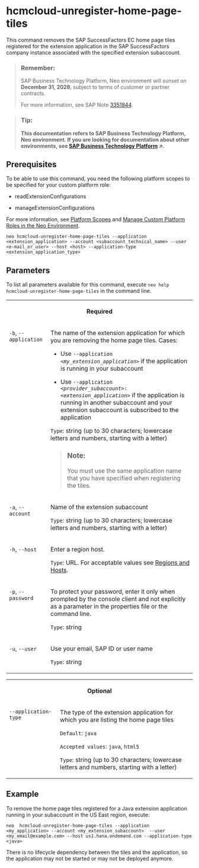 <!-- loio60b45a9efa4347ab8276fdb405d1247e -->

# hcmcloud-unregister-home-page-tiles

This command removes the SAP SuccessFactors EC home page tiles registered for the extension application in the SAP SuccessFactors company instance associated with the specified extension subaccount.



> ### Remember:  
> SAP Business Technology Platform, Neo environment will sunset on **December 31, 2028**, subject to terms of customer or partner contracts.
> 
> For more information, see SAP Note [3351844](https://me.sap.com/notes/3351844).

> ### Tip:  
> **This documentation refers to SAP Business Technology Platform, Neo environment. If you are looking for documentation about other environments, see [SAP Business Technology Platform](https://help.sap.com/viewer/65de2977205c403bbc107264b8eccf4b/Cloud/en-US/6a2c1ab5a31b4ed9a2ce17a5329e1dd8.html "SAP Business Technology Platform (SAP BTP) is an integrated offering comprised of four technology portfolios: database and data management, application development and integration, analytics, and intelligent technologies. The platform offers users the ability to turn data into business value, compose end-to-end business processes, and build and extend SAP applications quickly.") :arrow_upper_right:.**



<a name="loio60b45a9efa4347ab8276fdb405d1247e__section_awx_4pj_ndb"/>

## Prerequisites

To be able to use this command, you need the following platform scopes to be specified for your custom platform role:

-   readExtensionConfigurations

-   manageExtensionConfigurations


For more information, see [Platform Scopes](https://help.sap.com/viewer/65de2977205c403bbc107264b8eccf4b/Cloud/en-US/f2260746ed8e446fafdeaaa8ab43e307.html) and [Manage Custom Platform Roles in the Neo Environment](https://help.sap.com/viewer/65de2977205c403bbc107264b8eccf4b/Cloud/en-US/ede5f721e78e4d678c87c8a200c564ca.html).



```
neo hcmcloud-unregister-home-page-tiles --application <extension_application> --account <subaccount_technical_name> --user <e-mail_or_user> --host <host> --application-type <extension_application_type>
```



## Parameters



To list all parameters available for this command, execute `neo help hcmcloud-unregister-home-page-tiles` in the command line.


<table>
<tr>
<th valign="top" colspan="2">

Required

</th>
</tr>
<tr>
<td valign="top">

`-b`, `--application`

</td>
<td valign="top">

The name of the extension application for which you are removing the home page tiles. Cases:

-   Use <code>--application <i class="varname">&lt;my_extension_application&gt;</i></code> if the application is running in your subaccount

-   Use <code>--application <i class="varname">&lt;provider_subaccount&gt;</i>:<i class="varname">&lt;extension_application&gt;</i></code> if the application is running in another subaccount and your extension subaccount is subscribed to the application


`Type`: string \(up to 30 characters; lowercase letters and numbers, starting with a letter\)

> ### Note:  
> You must use the same application name that you have specified when registering the tiles.



</td>
</tr>
<tr>
<td valign="top">

`-a`, `--account`

</td>
<td valign="top">

Name of the extension subaccount

`Type`: string \(up to 30 characters; lowercase letters and numbers, starting with a letter\)

</td>
</tr>
<tr>
<td valign="top">

`-h`, `--host`

</td>
<td valign="top">

Enter a region host.

`Type`: URL. For acceptable values see [Regions and Hosts](https://help.sap.com/viewer/65de2977205c403bbc107264b8eccf4b/Cloud/en-US/350356d1dc314d3199dca15bd2ab9b0e.html).

</td>
</tr>
<tr>
<td valign="top">

`-p`, `--password`

</td>
<td valign="top">

To protect your password, enter it only when prompted by the console client and not explicitly as a parameter in the properties file or the command line.

`Type`: string

</td>
</tr>
<tr>
<td valign="top">

`-u`, `--user`

</td>
<td valign="top">

Use your email, SAP ID or user name

`Type`: string

</td>
</tr>
</table>


<table>
<tr>
<th valign="top" colspan="2">

Optional

</th>
</tr>
<tr>
<td valign="top">

`--application-type`

</td>
<td valign="top">

The type of the extension application for which you are listing the home page tiles

`Default`: `java`

`Accepted values`: `java`, `html5`

`Type`: string \(up to 30 characters; lowercase letters and numbers, starting with a letter\)

</td>
</tr>
</table>



## Example

To remove the home page tiles registered for a Java extension application running in your subaccount in the US East region, execute:

```
neo  hcmcloud-unregister-home-page-tiles --application <my_application> --account <my_extension_subaccount>  --user <my_email@example.com> --host us1.hana.ondemand.com --application-type <java>
```

There is no lifecycle dependency between the tiles and the application, so the application may not be started or may not be deployed anymore.

